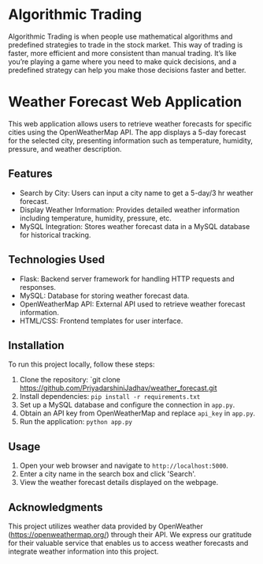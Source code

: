 # Algorithmic Trading
Algorithmic Trading is when people use mathematical algorithms and predefined strategies to trade in the stock market. This way of trading is faster, more efficient and more consistent than manual trading. It’s like you’re playing a game where you need to make quick decisions, and a predefined strategy can help you make those decisions faster and better.
# Weather Forecast Web Application

This web application allows users to retrieve weather forecasts for specific cities using the OpenWeatherMap API.
The app displays a 5-day forecast for the selected city, presenting information such as temperature, humidity, pressure, and weather description.

## Features

- Search by City: Users can input a city name to get a 5-day/3 hr weather forecast.
- Display Weather Information: Provides detailed weather information including temperature, humidity, pressure, etc.
- MySQL Integration: Stores weather forecast data in a MySQL database for historical tracking.

## Technologies Used

- Flask: Backend server framework for handling HTTP requests and responses.
- MySQL: Database for storing weather forecast data.
- OpenWeatherMap API: External API used to retrieve weather forecast information.
- HTML/CSS: Frontend templates for user interface.

## Installation

To run this project locally, follow these steps:

1. Clone the repository: `git clone https://github.com/PriyadarshiniJadhav/weather_forecast.git
2. Install dependencies: `pip install -r requirements.txt`
3. Set up a MySQL database and configure the connection in `app.py`.
4. Obtain an API key from OpenWeatherMap and replace `api_key` in `app.py`.
5. Run the application: `python app.py`

## Usage

1. Open your web browser and navigate to `http://localhost:5000`.
2. Enter a city name in the search box and click 'Search'.
3. View the weather forecast details displayed on the webpage.


## Acknowledgments

This project utilizes weather data provided by OpenWeather (https://openweathermap.org/) through their API.
We express our gratitude for their valuable service that enables us to access weather forecasts and integrate weather information into this project.
